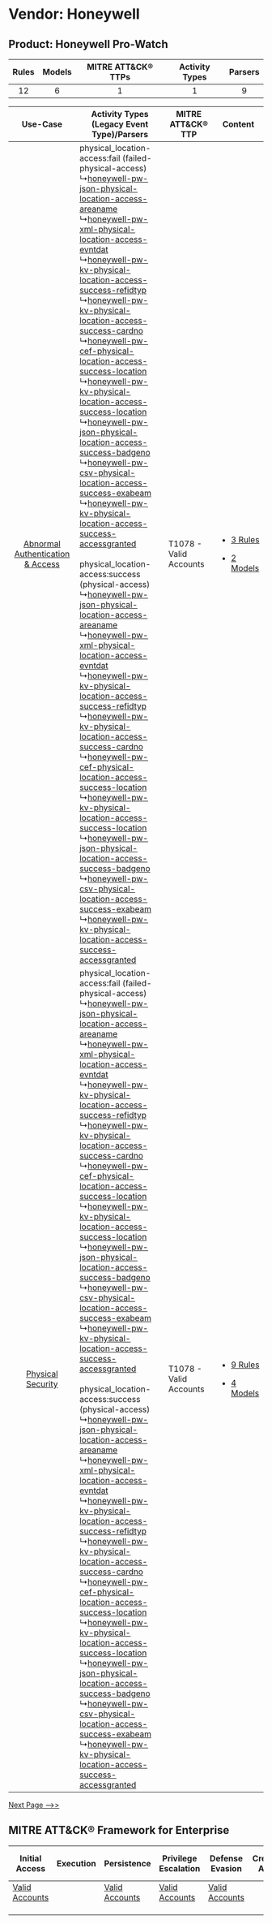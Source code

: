 Vendor: Honeywell
=================
Product: Honeywell Pro-Watch
----------------------------
| Rules | Models | MITRE ATT&CK® TTPs | Activity Types | Parsers |
|:-----:|:------:|:------------------:|:--------------:|:-------:|
|  12   |   6    |         1          |       1        |    9    |

|    Use-Case    | Activity Types (Legacy Event Type)/Parsers    | MITRE ATT&CK® TTP          | Content    |
|:----:| ---- | ---- | ---- |
| [Abnormal Authentication & Access](../../../UseCases/uc_abnormal_authentication_&_access.md) |  physical_location-access:fail (failed-physical-access)<br> ↳[honeywell-pw-json-physical-location-access-areaname](Ps/pC_honeywellpwjsonphysicallocationaccessareaname.md)<br> ↳[honeywell-pw-xml-physical-location-access-evntdat](Ps/pC_honeywellpwxmlphysicallocationaccessevntdat.md)<br> ↳[honeywell-pw-kv-physical-location-access-success-refidtyp](Ps/pC_honeywellpwkvphysicallocationaccesssuccessrefidtyp.md)<br> ↳[honeywell-pw-kv-physical-location-access-success-cardno](Ps/pC_honeywellpwkvphysicallocationaccesssuccesscardno.md)<br> ↳[honeywell-pw-cef-physical-location-access-success-location](Ps/pC_honeywellpwcefphysicallocationaccesssuccesslocation.md)<br> ↳[honeywell-pw-kv-physical-location-access-success-location](Ps/pC_honeywellpwkvphysicallocationaccesssuccesslocation.md)<br> ↳[honeywell-pw-json-physical-location-access-success-badgeno](Ps/pC_honeywellpwjsonphysicallocationaccesssuccessbadgeno.md)<br> ↳[honeywell-pw-csv-physical-location-access-success-exabeam](Ps/pC_honeywellpwcsvphysicallocationaccesssuccessexabeam.md)<br> ↳[honeywell-pw-kv-physical-location-access-success-accessgranted](Ps/pC_honeywellpwkvphysicallocationaccesssuccessaccessgranted.md)<br><br> physical_location-access:success (physical-access)<br> ↳[honeywell-pw-json-physical-location-access-areaname](Ps/pC_honeywellpwjsonphysicallocationaccessareaname.md)<br> ↳[honeywell-pw-xml-physical-location-access-evntdat](Ps/pC_honeywellpwxmlphysicallocationaccessevntdat.md)<br> ↳[honeywell-pw-kv-physical-location-access-success-refidtyp](Ps/pC_honeywellpwkvphysicallocationaccesssuccessrefidtyp.md)<br> ↳[honeywell-pw-kv-physical-location-access-success-cardno](Ps/pC_honeywellpwkvphysicallocationaccesssuccesscardno.md)<br> ↳[honeywell-pw-cef-physical-location-access-success-location](Ps/pC_honeywellpwcefphysicallocationaccesssuccesslocation.md)<br> ↳[honeywell-pw-kv-physical-location-access-success-location](Ps/pC_honeywellpwkvphysicallocationaccesssuccesslocation.md)<br> ↳[honeywell-pw-json-physical-location-access-success-badgeno](Ps/pC_honeywellpwjsonphysicallocationaccesssuccessbadgeno.md)<br> ↳[honeywell-pw-csv-physical-location-access-success-exabeam](Ps/pC_honeywellpwcsvphysicallocationaccesssuccessexabeam.md)<br> ↳[honeywell-pw-kv-physical-location-access-success-accessgranted](Ps/pC_honeywellpwkvphysicallocationaccesssuccessaccessgranted.md)<br> | T1078 - Valid Accounts<br> | [<ul><li>3 Rules</li></ul><ul><li>2 Models</li></ul>](RM/r_m_honeywell_honeywell_pro-watch_Abnormal_Authentication_&_Access.md) |
|    [Physical Security](../../../UseCases/uc_physical_security.md)    |  physical_location-access:fail (failed-physical-access)<br> ↳[honeywell-pw-json-physical-location-access-areaname](Ps/pC_honeywellpwjsonphysicallocationaccessareaname.md)<br> ↳[honeywell-pw-xml-physical-location-access-evntdat](Ps/pC_honeywellpwxmlphysicallocationaccessevntdat.md)<br> ↳[honeywell-pw-kv-physical-location-access-success-refidtyp](Ps/pC_honeywellpwkvphysicallocationaccesssuccessrefidtyp.md)<br> ↳[honeywell-pw-kv-physical-location-access-success-cardno](Ps/pC_honeywellpwkvphysicallocationaccesssuccesscardno.md)<br> ↳[honeywell-pw-cef-physical-location-access-success-location](Ps/pC_honeywellpwcefphysicallocationaccesssuccesslocation.md)<br> ↳[honeywell-pw-kv-physical-location-access-success-location](Ps/pC_honeywellpwkvphysicallocationaccesssuccesslocation.md)<br> ↳[honeywell-pw-json-physical-location-access-success-badgeno](Ps/pC_honeywellpwjsonphysicallocationaccesssuccessbadgeno.md)<br> ↳[honeywell-pw-csv-physical-location-access-success-exabeam](Ps/pC_honeywellpwcsvphysicallocationaccesssuccessexabeam.md)<br> ↳[honeywell-pw-kv-physical-location-access-success-accessgranted](Ps/pC_honeywellpwkvphysicallocationaccesssuccessaccessgranted.md)<br><br> physical_location-access:success (physical-access)<br> ↳[honeywell-pw-json-physical-location-access-areaname](Ps/pC_honeywellpwjsonphysicallocationaccessareaname.md)<br> ↳[honeywell-pw-xml-physical-location-access-evntdat](Ps/pC_honeywellpwxmlphysicallocationaccessevntdat.md)<br> ↳[honeywell-pw-kv-physical-location-access-success-refidtyp](Ps/pC_honeywellpwkvphysicallocationaccesssuccessrefidtyp.md)<br> ↳[honeywell-pw-kv-physical-location-access-success-cardno](Ps/pC_honeywellpwkvphysicallocationaccesssuccesscardno.md)<br> ↳[honeywell-pw-cef-physical-location-access-success-location](Ps/pC_honeywellpwcefphysicallocationaccesssuccesslocation.md)<br> ↳[honeywell-pw-kv-physical-location-access-success-location](Ps/pC_honeywellpwkvphysicallocationaccesssuccesslocation.md)<br> ↳[honeywell-pw-json-physical-location-access-success-badgeno](Ps/pC_honeywellpwjsonphysicallocationaccesssuccessbadgeno.md)<br> ↳[honeywell-pw-csv-physical-location-access-success-exabeam](Ps/pC_honeywellpwcsvphysicallocationaccesssuccessexabeam.md)<br> ↳[honeywell-pw-kv-physical-location-access-success-accessgranted](Ps/pC_honeywellpwkvphysicallocationaccesssuccessaccessgranted.md)<br> | T1078 - Valid Accounts<br> | [<ul><li>9 Rules</li></ul><ul><li>4 Models</li></ul>](RM/r_m_honeywell_honeywell_pro-watch_Physical_Security.md)    |
[Next Page -->>](2_ds_honeywell_honeywell_pro-watch.md)

MITRE ATT&CK® Framework for Enterprise
--------------------------------------
| Initial Access                                                      | Execution | Persistence                                                         | Privilege Escalation                                                | Defense Evasion                                                     | Credential Access | Discovery | Lateral Movement | Collection | Command and Control | Exfiltration | Impact |
| ------------------------------------------------------------------- | --------- | ------------------------------------------------------------------- | ------------------------------------------------------------------- | ------------------------------------------------------------------- | ----------------- | --------- | ---------------- | ---------- | ------------------- | ------------ | ------ |
| [Valid Accounts](https://attack.mitre.org/techniques/T1078)<br><br> |           | [Valid Accounts](https://attack.mitre.org/techniques/T1078)<br><br> | [Valid Accounts](https://attack.mitre.org/techniques/T1078)<br><br> | [Valid Accounts](https://attack.mitre.org/techniques/T1078)<br><br> |                   |           |                  |            |                     |              |        |